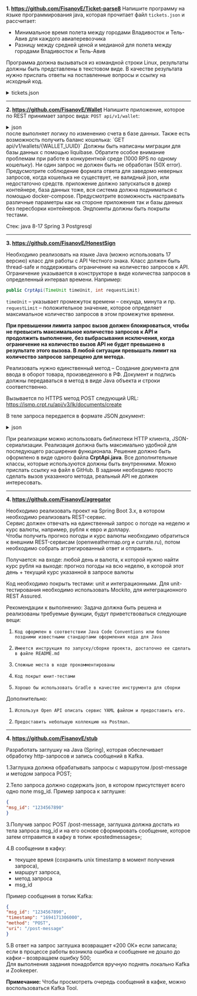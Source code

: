 **1. https://github.com/FisanovE/Ticket-parse8**
Напишите программу на языке программирования java, которая прочитает файл `tickets.json` и рассчитает:
- Минимальное время полета между городами Владивосток и Тель-Авив для каждого авиаперевозчика
- Разницу между средней ценой  и медианой для полета между городами  Владивосток и Тель-Авив

Программа должна вызываться из командной строки Linux, результаты должны быть представлены в текстовом виде. 
В качестве результата нужно прислать ответы на поставленные вопросы и ссылку на исходный код.

<details>

<summary>tickets.json</summary>

```json
{
  "tickets": [{
    "origin": "VVO",
    "origin_name": "Владивосток",
    "destination": "TLV",
    "destination_name": "Тель-Авив",
    "departure_date": "12.05.18",
    "departure_time": "16:20",
    "arrival_date": "12.05.18",
    "arrival_time": "22:10",
    "carrier": "TK",
    "stops": 3,
    "price": 12400
  }, {
    "origin": "VVO",
    "origin_name": "Владивосток",
    "destination": "TLV",
    "destination_name": "Тель-Авив",
    "departure_date": "12.05.18",
    "departure_time": "17:20",
    "arrival_date": "12.05.18",
    "arrival_time": "23:50",
    "carrier": "S7",
    "stops": 1,
    "price": 13100
  }, {
    "origin": "VVO",
    "origin_name": "Владивосток",
    "destination": "TLV",
    "destination_name": "Тель-Авив",
    "departure_date": "12.05.18",
    "departure_time": "12:10",
    "arrival_date": "12.05.18",
    "arrival_time": "18:10",
    "carrier": "SU",
    "stops": 0,
    "price": 15300
  }, {
    "origin": "VVO",
    "origin_name": "Владивосток",
    "destination": "TLV",
    "destination_name": "Тель-Авив",
    "departure_date": "12.05.18",
    "departure_time": "17:00",
    "arrival_date": "12.05.18",
    "arrival_time": "23:30",
    "carrier": "TK",
    "stops": 2,
    "price": 11000
  }, {
    "origin": "VVO",
    "origin_name": "Владивосток",
    "destination": "TLV",
    "destination_name": "Тель-Авив",
    "departure_date": "12.05.18",
    "departure_time": "12:10",
    "arrival_date": "12.05.18",
    "arrival_time": "20:15",
    "carrier": "BA",
    "stops": 3,
    "price": 13400
  }, {
    "origin": "VVO",
    "origin_name": "Владивосток",
    "destination": "TLV",
    "destination_name": "Тель-Авив",
    "departure_date": "12.05.18",
    "departure_time": "9:40",
    "arrival_date": "12.05.18",
    "arrival_time": "19:25",
    "carrier": "SU",
    "stops": 3,
    "price": 12450
  }, {
    "origin": "VVO",
    "origin_name": "Владивосток",
    "destination": "TLV",
    "destination_name": "Тель-Авив",
    "departure_date": "12.05.18",
    "departure_time": "17:10",
    "arrival_date": "12.05.18",
    "arrival_time": "23:45",
    "carrier": "TK",
    "stops": 1,
    "price": 13600
  },
    {
      "origin": "VVO",
      "origin_name": "Владивосток",
      "destination": "UFA",
      "destination_name": "Уфа",
      "departure_date": "12.05.18",
      "departure_time": "15:15",
      "arrival_date": "12.05.18",
      "arrival_time": "17:45",
      "carrier": "TK",
      "stops": 1,
      "price": 33400
    },
    {
      "origin": "VVO",
      "origin_name": "Владивосток",
      "destination": "TLV",
      "destination_name": "Тель-Авив",
      "departure_date": "12.05.18",
      "departure_time": "6:10",
      "arrival_date": "12.05.18",
      "arrival_time": "15:25",
      "carrier": "TK",
      "stops": 0,
      "price": 14250
    },
    {
      "origin": "LRN",
      "origin_name": "Ларнака",
      "destination": "TLV",
      "destination_name": "Тель-Авив",
      "departure_date": "12.05.18",
      "departure_time": "12:50",
      "arrival_date": "12.05.18",
      "arrival_time": "14:30",
      "carrier": "SU",
      "stops": 1,
      "price": 7000
    },
    {
      "origin": "VVO",
      "origin_name": "Владивосток",
      "destination": "TLV",
      "destination_name": "Тель-Авив",
      "departure_date": "12.05.18",
      "departure_time": "16:50",
      "arrival_date": "12.05.18",
      "arrival_time": "23:35",
      "carrier": "SU",
      "stops": 1,
      "price": 16700
    },
    {
      "origin": "VVO",
      "origin_name": "Владивосток",
      "destination": "TLV",
      "destination_name": "Тель-Авив",
      "departure_date": "12.05.18",
      "departure_time": "6:10",
      "arrival_date": "12.05.18",
      "arrival_time": "16:15",
      "carrier": "S7",
      "stops": 0,
      "price": 17400
    }]
}
```
</details>

***

**2. https://github.com/FisanovE/Wallet**
Напишите приложение, которое по REST принимает запрос вида:   `POST api/v1/wallet`:

<details>
<summary>json</summary>
  
```json
{
"walletId": "UUID",
"operationType": "DEPOSIT" or "WITHDRAW",
"amount": 1000
}
```
</details>
после выполняет логику по изменению счета в базе данных. Также есть возможность получить баланс кошелька:  `GET api/v1/wallets/{WALLET_UUID}` 
Должны быть написаны миграции для базы данных с помощью liquibase. Обратите особое внимание проблемам при работе в конкурентной среде (1000 RPS по одному кошельку). Ни один запрос не должен быть не обработан (50Х error). Предусмотрите соблюдение формата ответа для заведомо неверных запросов, когда кошелька не существует, не валидный json, или недостаточно средств. приложение должно запускаться в докер контейнере, база данных тоже, вся система должна подниматься с помощью docker-compose. Предусмотрите возможность настраивать различные параметры как на стороне приложения так и базы данных без пересборки контейнеров. Эндпоинты должны быть покрыты тестами.

Стек:
java 8-17 Spring 3 Postgresql

***
**3. https://github.com/FisanovE/HonestSign**

Необходимо реализовать на языке Java (можно использовать 17 версию) класс для работы с API Честного знака. Класс должен быть thread-safe и поддерживать ограничение на количество запросов к API. Ограничение указывается в конструкторе в виде количества запросов в определенный интервал времени. Например:
```java
public CrptApi(TimeUnit timeUnit, int requestLimit)
```
`timeUnit` – указывает промежуток времени – секунда, минута и пр.  
`requestLimit` – положительное значение, которое определяет максимальное количество запросов в этом промежутке времени.

**При превышении лимита запрос вызов должен блокироваться, чтобы не превысить максимальное количество запросов к API и продолжить выполнение, без выбрасывания исключения, когда ограничение на количество вызов API не будет превышено в результате этого вызова. В любой ситуации превышать лимит на количество запросов запрещено для метода.**

Реализовать нужно единственный метод – Создание документа для ввода в оборот товара, произведенного в РФ. Документ и подпись должны передаваться в метод в виде Java объекта и строки соответственно.

Вызывается по HTTPS метод POST следующий URL:  
https://ismp.crpt.ru/api/v3/lk/documents/create

В теле запроса передается в формате JSON документ:

<details>
<summary>json</summary>
```json
{
    "description": {
        "participantInn": "string"
    },
    "doc_id": "string",
    "doc_status": "string",
    "doc_type": "LP_INTRODUCE_GOODS",
    "importRequest": true,
    "owner_inn": "string",
    "participant_inn": "string",
    "producer_inn": "string",
    "production_date": "2020-01-23",
    "production_type": "string",
    "products": [
        {
            "certificate_document": "string",
            "certificate_document_date": "2020-01-23",
            "certificate_document_number": "string",
            "owner_inn": "string",
            "producer_inn": "string",
            "production_date": "2020-01-23",
            "tnved_code": "string",
            "uit_code": "string",
            "uitu_code": "string"
        }
    ],
    "reg_date": "2020-01-23",
    "reg_number": "string"
}
```
</details>

При реализации можно использовать библиотеки HTTP клиента, JSON-сериализации. Реализация должна быть максимально удобной для последующего расширения функционала.
Решение должно быть оформлено в виде одного файла **CrptApi.java**. Все дополнительные классы, которые используются должны быть внутренними.
Можно прислать ссылку на файл в GitHub.
В задании необходимо просто сделать вызов указанного метода, реальный API не должен интересовать. 

***  

**4. https://github.com/FisanovE/agregator**

Необходимо реализовать проект на Spring Boot 3.x, в котором необходимо реализовать REST-сервис.  
Сервис должен отвечать на единственный запрос о погоде на неделю и курс валюты, например, рубля к евро и доллару.  
Чтобы получить прогноз погоды и курс валюты необходимо обратиться к внешним REST-сервисам (openweathermap.org и currate.ru), потом необходимо собрать аггрегированный ответ и отправить.

Получается:
на входе: любой день и валюта, к которой нужно найти курс рубля
на выходе: прогноз погоды на всю неделю, в которой этот день + текущий курс указанной в запросе валюты

Код необходимо покрыть тестами: unit и интеграционными. Для unit-тестирования необходимо использовать Mockito, для интеграционного REST Assured.

Рекомендации к выполнению:
Задача должна быть решена и реализованы требуемые функции, будут приветствоваться следующие вещи:
1.     Код оформлен в соответствии Java Code Conventions или более поздними известными стандартами оформления кода для Java
2.     Имеется инструкция по запуску/сборке проекта, достаточно ее сделать в файле README.md
3.     Сложные места в коде прокомментированы
4.     Код покрыт юнит-тестами
5.     Хорошо бы использовать Gradle в качестве инструмента для сборки

Дополнительно:
1.     Используя Open API описать сервис YAML файлом и предоставить его.
2.     Предоставить небольшую коллекцию на Postman.


***  

**4. https://github.com/FisanovE/stub**

Разработать заглушку на Java (Spring), которая обеспечивает обработку http-запросов и запись сообщений в Kafka.

1.Заглушка должна обрабатывать запросы с маршрутом /post-message и методом запроса POST;  

2.Тело запроса должно содержать json, в котором присутствует всего одно поле msg_id. Пример запроса к заглушке:
```json
{
"msg_id": "1234567890"
}
```
3.Получив запрос POST /post-message, заглушка должна достать из тела запроса msg_id и на его основе сформировать сообщение, которое затем отправится в кафку в топик «postedmessages»;  

4.В сообщении в кафку:
- текущее время (сохранить unix timestamp в момент получения запроса),
- маршрут запроса,
- метод запроса
- msg_id

Пример сообщения в топик Kafka:

```json
{ 
"msg_id": "1234567890",
"timestamp": "1694171306000",
"method": "POST",
"uri": "/post-message"
}
```

5.В ответ на запрос заглушка возвращает «200 ОК» если записала;  
если в процессе работы возникла ошибка и сообщение не дошло до кафки – возвращаем ошибку 500;  
Для выполнения задания понадобится вручную поднять локально Kafka и Zookeeper.  

**Примечание:** Чтобы просмотреть очередь сообщений в кафке, можно воспользоваться Kafka Tool.
